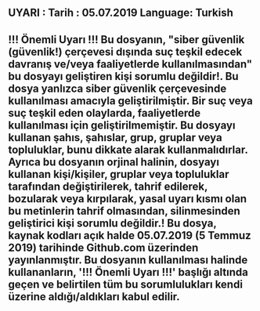 UYARI : 
Tarih : 05.07.2019
Language: Turkish
--------------------------------------------------
!!! Önemli Uyarı !!! 
Bu dosyanın, "siber güvenlik (güvenlik!) çerçevesi dışında suç teşkil edecek davranış ve/veya faaliyetlerde kullanılmasından" bu dosyayı  geliştiren kişi sorumlu değildir!. 
Bu dosya yanlızca siber güvenlik çerçevesinde kullanılması amacıyla geliştirilmiştir. Bir suç veya suç teşkil eden olaylarda, faaliyetlerde kullanılması için geliştirilmemiştir. Bu dosyayı kullanan şahıs, şahıslar, grup, gruplar veya topluluklar, bunu dikkate alarak kullanmalıdırlar. Ayrıca bu dosyanın orjinal halinin, dosyayı kullanan kişi/kişiler, gruplar veya topluluklar tarafından değiştirilerek, tahrif edilerek, bozularak veya kırpılarak, yasal uyarı kısmı olan bu metinlerin tahrif olmasından, silinmesinden geliştirici kişi sorumlu değildir.!
Bu dosya, kaynak kodları açık halde 05.07.2019 (5 Temmuz 2019) tarihinde Github.com üzerinden yayınlanmıştır.
Bu dosyanın kullanılması halinde kullananların, '!!! Önemli Uyarı  !!!'  başlığı altında geçen ve belirtilen tüm bu sorumlulukları kendi üzerine aldığı/aldıkları kabul edilir.
--------------------------------------------------
